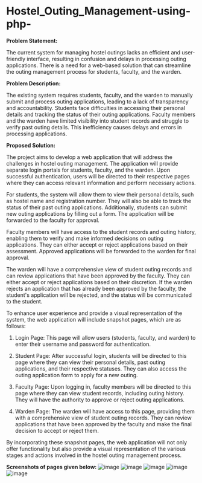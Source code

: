 # Hostel_Outing_Management-using-php-
**Problem Statement:**

The current system for managing hostel outings lacks an efficient and user-friendly interface, resulting in confusion and delays in processing outing applications. There is a need for a web-based solution that can streamline the outing management process for students, faculty, and the warden.

**Problem Description:**

The existing system requires students, faculty, and the warden to manually submit and process outing applications, leading to a lack of transparency and accountability. Students face difficulties in accessing their personal details and tracking the status of their outing applications. Faculty members and the warden have limited visibility into student records and struggle to verify past outing details. This inefficiency causes delays and errors in processing applications.

**Proposed Solution:**

The project aims to develop a web application that will address the challenges in hostel outing management. The application will provide separate login portals for students, faculty, and the warden. Upon successful authentication, users will be directed to their respective pages where they can access relevant information and perform necessary actions.

For students, the system will allow them to view their personal details, such as hostel name and registration number. They will also be able to track the status of their past outing applications. Additionally, students can submit new outing applications by filling out a form. The application will be forwarded to the faculty for approval.

Faculty members will have access to the student records and outing history, enabling them to verify and make informed decisions on outing applications. They can either accept or reject applications based on their assessment. Approved applications will be forwarded to the warden for final approval.

The warden will have a comprehensive view of student outing records and can review applications that have been approved by the faculty. They can either accept or reject applications based on their discretion. If the warden rejects an application that has already been approved by the faculty, the student's application will be rejected, and the status will be communicated to the student.

To enhance user experience and provide a visual representation of the system, the web application will include snapshot pages, which are as follows:

1. Login Page: This page will allow users (students, faculty, and warden) to enter their username and password for authentication.

2. Student Page: After successful login, students will be directed to this page where they can view their personal details, past outing applications, and their respective statuses. They can also access the outing application form to apply for a new outing.

3. Faculty Page: Upon logging in, faculty members will be directed to this page where they can view student records, including outing history. They will have the authority to approve or reject outing applications.

4. Warden Page: The warden will have access to this page, providing them with a comprehensive view of student outing records. They can review applications that have been approved by the faculty and make the final decision to accept or reject them.

By incorporating these snapshot pages, the web application will not only offer functionality but also provide a visual representation of the various stages and actions involved in the hostel outing management process.

**Screenshots of pages given below:**
![image](https://github.com/KalyaniKaligotla/Hostel_Outing_Management-using-php-/assets/99170218/55b1bd15-9d51-4e53-9608-440cf2786458)
![image](https://github.com/KalyaniKaligotla/Hostel_Outing_Management-using-php-/assets/99170218/42bd67d4-73e5-4949-9753-9c9830925d8c)
![image](https://github.com/KalyaniKaligotla/Hostel_Outing_Management-using-php-/assets/99170218/9d272fb1-74b6-4ed5-abad-0c103af3e959)
![image](https://github.com/KalyaniKaligotla/Hostel_Outing_Management-using-php-/assets/99170218/ef4726e4-8293-43a7-9e0b-df97e06beeb4)
![image](https://github.com/KalyaniKaligotla/Hostel_Outing_Management-using-php-/assets/99170218/8ea5c7df-50d9-428e-b7f0-6ed8f2d90e14)



